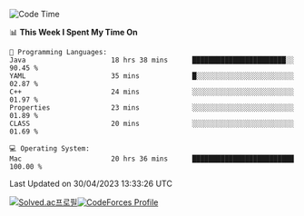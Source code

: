 
<!--START_SECTION:waka-->
![Code Time](http://img.shields.io/badge/Code%20Time-2%2C683%20hrs%2046%20mins-blue)

📊 **This Week I Spent My Time On** 

```text
💬 Programming Languages: 
Java                     18 hrs 38 mins      ███████████████████████░░   90.45 % 
YAML                     35 mins             █░░░░░░░░░░░░░░░░░░░░░░░░   02.87 % 
C++                      24 mins             ░░░░░░░░░░░░░░░░░░░░░░░░░   01.97 % 
Properties               23 mins             ░░░░░░░░░░░░░░░░░░░░░░░░░   01.89 % 
CLASS                    20 mins             ░░░░░░░░░░░░░░░░░░░░░░░░░   01.69 % 

💻 Operating System: 
Mac                      20 hrs 36 mins      █████████████████████████   100.00 % 
```


 Last Updated on 30/04/2023 13:33:26 UTC
<!--END_SECTION:waka-->
[![Solved.ac프로필](http://mazassumnida.wtf/api/generate_badge?boj=hckim96)](https://solved.ac/hckim96)[![CodeForces Profile](https://cf.leed.at?id=hckim96)](https://codeforces.com/profile/hckim96)
